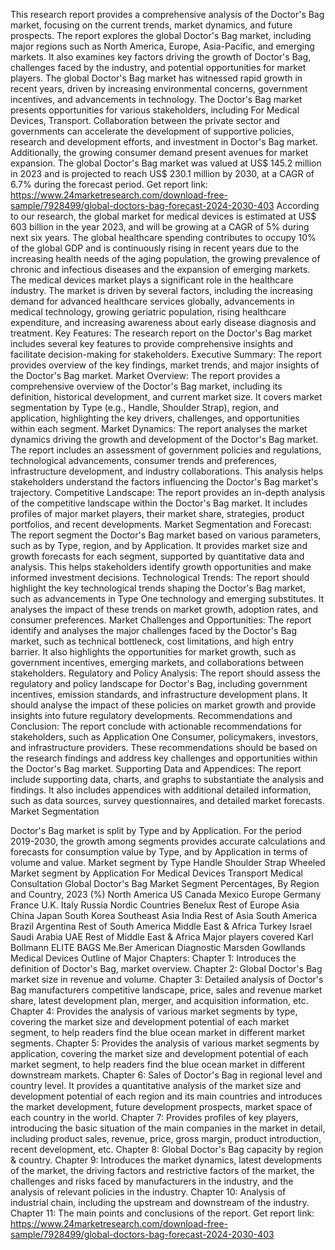 This research report provides a comprehensive analysis of the Doctor's Bag market, focusing on the current trends, market dynamics, and future prospects. The report explores the global Doctor's Bag market, including major regions such as North America, Europe, Asia-Pacific, and emerging markets. It also examines key factors driving the growth of Doctor's Bag, challenges faced by the industry, and potential opportunities for market players.
The global Doctor's Bag market has witnessed rapid growth in recent years, driven by increasing environmental concerns, government incentives, and advancements in technology. The Doctor's Bag market presents opportunities for various stakeholders, including For Medical Devices, Transport. Collaboration between the private sector and governments can accelerate the development of supportive policies, research and development efforts, and investment in Doctor's Bag market. Additionally, the growing consumer demand present avenues for market expansion.
The global Doctor's Bag market was valued at US$ 145.2 million in 2023 and is projected to reach US$ 230.1 million by 2030, at a CAGR of 6.7% during the forecast period.
Get report link: https://www.24marketresearch.com/download-free-sample/7928499/global-doctors-bag-forecast-2024-2030-403 
According to our research, the global market for medical devices is estimated at US$ 603 billion in the year 2023, and will be growing at a CAGR of 5% during next six years. The global healthcare spending contributes to occupy 10% of the global GDP and is continuously rising in recent years due to the increasing health needs of the aging population, the growing prevalence of chronic and infectious diseases and the expansion of emerging markets. The medical devices market plays a significant role in the healthcare industry. The market is driven by several factors, including the increasing demand for advanced healthcare services globally, advancements in medical technology, growing geriatric population, rising healthcare expenditure, and increasing awareness about early disease diagnosis and treatment.
Key Features:
The research report on the Doctor's Bag market includes several key features to provide comprehensive insights and facilitate decision-making for stakeholders.
Executive Summary: The report provides overview of the key findings, market trends, and major insights of the Doctor's Bag market.
Market Overview: The report provides a comprehensive overview of the Doctor's Bag market, including its definition, historical development, and current market size. It covers market segmentation by Type (e.g., Handle, Shoulder Strap), region, and application, highlighting the key drivers, challenges, and opportunities within each segment.
Market Dynamics: The report analyses the market dynamics driving the growth and development of the Doctor's Bag market. The report includes an assessment of government policies and regulations, technological advancements, consumer trends and preferences, infrastructure development, and industry collaborations. This analysis helps stakeholders understand the factors influencing the Doctor's Bag market's trajectory.
Competitive Landscape: The report provides an in-depth analysis of the competitive landscape within the Doctor's Bag market. It includes profiles of major market players, their market share, strategies, product portfolios, and recent developments.
Market Segmentation and Forecast: The report segment the Doctor's Bag market based on various parameters, such as by Type, region, and by Application. It provides market size and growth forecasts for each segment, supported by quantitative data and analysis. This helps stakeholders identify growth opportunities and make informed investment decisions.
Technological Trends: The report should highlight the key technological trends shaping the Doctor's Bag market, such as advancements in Type One technology and emerging substitutes. It analyses the impact of these trends on market growth, adoption rates, and consumer preferences.
Market Challenges and Opportunities: The report identify and analyses the major challenges faced by the Doctor's Bag market, such as technical bottleneck, cost limitations, and high entry barrier. It also highlights the opportunities for market growth, such as government incentives, emerging markets, and collaborations between stakeholders.
Regulatory and Policy Analysis: The report should assess the regulatory and policy landscape for Doctor's Bag, including government incentives, emission standards, and infrastructure development plans. It should analyse the impact of these policies on market growth and provide insights into future regulatory developments.
Recommendations and Conclusion: The report conclude with actionable recommendations for stakeholders, such as Application One Consumer, policymakers, investors, and infrastructure providers. These recommendations should be based on the research findings and address key challenges and opportunities within the Doctor's Bag market.
Supporting Data and Appendices: The report include supporting data, charts, and graphs to substantiate the analysis and findings. It also includes appendices with additional detailed information, such as data sources, survey questionnaires, and detailed market forecasts.
Market Segmentation

Doctor's Bag market is split by Type and by Application. For the period 2019-2030, the growth among segments provides accurate calculations and forecasts for consumption value by Type, and by Application in terms of volume and value.
Market segment by Type
Handle
Shoulder Strap
Wheeled
Market segment by Application
For Medical Devices
Transport
Medical Consultation
Global Doctor's Bag Market Segment Percentages, By Region and Country, 2023 (%)
North America
US
Canada
Mexico
Europe
Germany
France
U.K.
Italy
Russia
Nordic Countries
Benelux
Rest of Europe
Asia
China
Japan
South Korea
Southeast Asia
India
Rest of Asia
South America
Brazil
Argentina
Rest of South America
Middle East & Africa
Turkey
Israel
Saudi Arabia
UAE
Rest of Middle East & Africa
Major players covered
Karl Bollmann
ELITE BAGS
Me.Ber
American Diagnostic
Marsden
Gowllands Medical Devices
Outline of Major Chapters:
Chapter 1: Introduces the definition of Doctor's Bag, market overview.
Chapter 2: Global Doctor's Bag market size in revenue and volume.
Chapter 3: Detailed analysis of Doctor's Bag manufacturers competitive landscape, price, sales and revenue market share, latest development plan, merger, and acquisition information, etc.
Chapter 4: Provides the analysis of various market segments by type, covering the market size and development potential of each market segment, to help readers find the blue ocean market in different market segments.
Chapter 5: Provides the analysis of various market segments by application, covering the market size and development potential of each market segment, to help readers find the blue ocean market in different downstream markets.
Chapter 6: Sales of Doctor's Bag in regional level and country level. It provides a quantitative analysis of the market size and development potential of each region and its main countries and introduces the market development, future development prospects, market space of each country in the world.
Chapter 7: Provides profiles of key players, introducing the basic situation of the main companies in the market in detail, including product sales, revenue, price, gross margin, product introduction, recent development, etc.
Chapter 8: Global Doctor's Bag capacity by region & country.
Chapter 9: Introduces the market dynamics, latest developments of the market, the driving factors and restrictive factors of the market, the challenges and risks faced by manufacturers in the industry, and the analysis of relevant policies in the industry.
Chapter 10: Analysis of industrial chain, including the upstream and downstream of the industry.
Chapter 11: The main points and conclusions of the report.
Get report link: https://www.24marketresearch.com/download-free-sample/7928499/global-doctors-bag-forecast-2024-2030-403 
